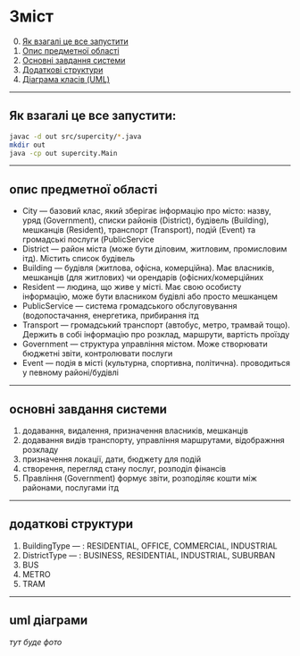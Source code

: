 # Зміст
0.  [Як взагалі це все запустити](#як-взагалі-це-все-запустити)  
1.  [Опис предметної області](#опис-предметної-області)  
2.  [Основні завдання системи](#основні-завдання-системи)  
3.  [Додаткові структури](#додаткові-структури)  
4.  [Діаграма класів (UML)](#uml-діаграми)  

---


## Як взагалі це все запустити:
``` BASH
javac -d out src/supercity/*.java
mkdir out
java -cp out supercity.Main
```

---

## опис предметної області
- City — базовий клас, який зберігає інформацію про місто: назву, уряд (Government), списки районів (District), будівель (Building), мешканців (Resident), транспорт (Transport), подій (Event) та громадські послуги (PublicService
- District — район міста (може бути діловим, житловим, промисловим ітд). Містить список будівель
- Building — будівля (житлова, офісна, комерційна). Має власників, мешканців (для житлових) чи орендарів (офісних/комерційних
- Resident — людина, що живе у місті. Має свою особисту інформацію, може бути власником будівлі або просто мешканцем
- PublicService — система громадського обслуговування (водопостачання, енергетика, прибирання ітд
- Transport — громадський транспорт (автобус, метро, трамвай тощо). Держить в собі інформацію про розклад, маршрути, вартість проїзду
- Government — структура управління містом. Може створювати бюджетні звіти, контролювати послуги
- Event — подія в місті (культурна, спортивна, політична). проводиться у певному районі/будівлі

---

## основні завдання системи
1.	додавання, видалення, призначення власників, мешканців
2.	додавання видів транспорту, управління маршрутами, відображння розкладу
3.	призначення локації, дати, бюджету для подій
4.	створення, перегляд стану послуг, розподіл фінансів
5.	Правління (Government) формує звіти, розподіляє кошти між районами, послугами ітд

---

## додаткові структури
1.	BuildingType — : RESIDENTIAL, OFFICE, COMMERCIAL, INDUSTRIAL
2.	DistrictType — : BUSINESS, RESIDENTIAL, INDUSTRIAL, SUBURBAN
3.	BUS
4.  METRO
5.  TRAM

---

## uml діаграми
*тут буде фото*